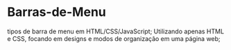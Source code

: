 # Barras-de-Menu
tipos de barra de menu em HTML/CSS/JavaScript;
Utilizando apenas HTML e CSS, focando em designs e modos de organização em uma página web;
